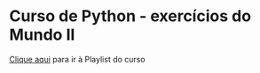 # Curso de Python - exercícios do Mundo II  
[Clique aqui](https://www.youtube.com/playlist?list=PLHz_AreHm4dlKP6QQCekuIPky1CiwmdI6) para ir à Playlist do curso

